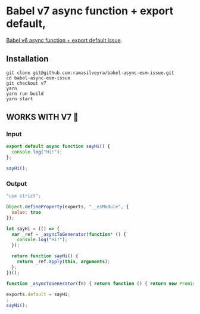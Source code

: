 # Babel v7 async function + export default,

[Babel v6 async function + export default issue](https://github.com/ramasilveyra/babel-async-esm-issue/tree/master).

## Installation

```
git clone git@github.com:ramasilveyra/babel-async-esm-issue.git
cd babel-async-esm-issue
git checkout v7
yarn
yarn run build
yarn start
```

## WORKS WITH V7 🎉

### Input

```js
export default async function sayHi() {
  console.log("Hi!");
};

sayHi();
```

### Output

```js
"use strict";

Object.defineProperty(exports, "__esModule", {
  value: true
});

let sayHi = (() => {
  var _ref = _asyncToGenerator(function* () {
    console.log("Hi!");
  });

  return function sayHi() {
    return _ref.apply(this, arguments);
  };
})();

function _asyncToGenerator(fn) { return function () { return new Promise((resolve, reject) => { var gen = fn.apply(this, arguments); function step(key, arg) { try { var info = gen[key](arg); var value = info.value; } catch (error) { reject(error); return; } if (info.done) { resolve(value); } else { Promise.resolve(value).then(_next, _throw); } } function _next(value) { step("next", value); } function _throw(err) { step("throw", err); } _next(); }); }; }

exports.default = sayHi;
;
sayHi();
```
